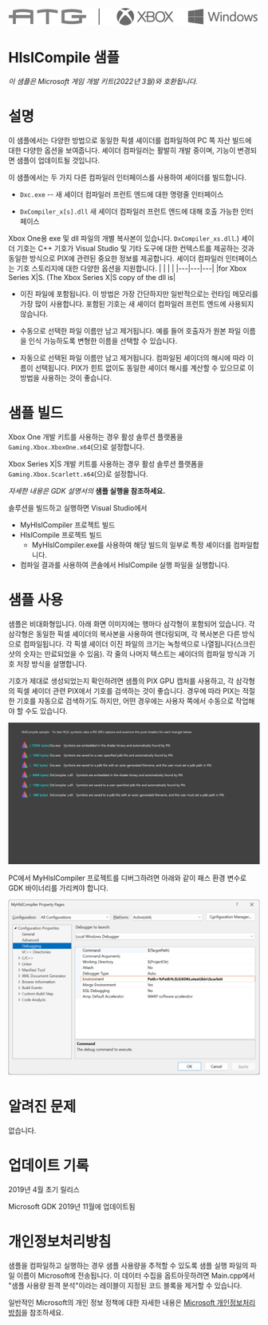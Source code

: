 ![](./media/image1.png)

# HlslCompile 샘플

*이 샘플은 Microsoft 게임 개발 키트(2022년 3월)와 호환됩니다.*

# 설명

이 샘플에서는 다양한 방법으로 동일한 픽셀 셰이더를 컴파일하여 PC 쪽 자산 빌드에 대한 다양한 옵션을 보여줍니다. 셰이더 컴파일러는 활발히 개발 중이며, 기능이 변경되면 샘플이 업데이트될 것입니다.

이 샘플에서는 두 가지 다른 컴파일러 인터페이스를 사용하여 셰이더를 빌드합니다.

- `Dxc.exe` -- 새 셰이더 컴파일러 프런트 엔드에 대한 명령줄 인터페이스

- `DxCompiler_x[s].dll` 새 셰이더 컴파일러 프런트 엔드에 대해 호출 가능한 인터페이스

Xbox One용 exe 및 dll 파일의 개별 복사본이 있습니다.
`DxCompiler_xs.dll`.) 셰이더 기호는 C++ 기호가 Visual Studio 및 기타 도구에 대한 컨텍스트를 제공하는 것과 동일한 방식으로 PIX에 관련된 중요한 정보를 제공합니다. 셰이더 컴파일러 인터페이스는 기호 스토리지에 대한 다양한 옵션을 지원합니다.
| | | |
|---|---|---|
|for Xbox Series X|S. (The Xbox Series X|S copy of the dll is|


- 이진 파일에 포함됩니다. 이 방법은 가장 간단하지만 일반적으로는 런타임 메모리를 가장 많이 사용합니다. 포함된 기호는 새 셰이더 컴파일러 프런트 엔드에 사용되지 않습니다.

- 수동으로 선택한 파일 이름만 남고 제거됩니다. 예를 들어 호출자가 원본 파일 이름을 인식 가능하도록 변형한 이름을 선택할 수 있습니다.

- 자동으로 선택된 파일 이름만 남고 제거됩니다. 컴파일된 셰이더의 해시에 따라 이름이 선택됩니다. PIX가 힌트 없이도 동일한 셰이더 해시를 계산할 수 있으므로 이 방법을 사용하는 것이 좋습니다.

# 샘플 빌드

Xbox One 개발 키트를 사용하는 경우 활성 솔루션 플랫폼을 `Gaming.Xbox.XboxOne.x64`(으)로 설정합니다.

Xbox Series X|S 개발 키트를 사용하는 경우 활성 솔루션 플랫폼을 `Gaming.Xbox.Scarlett.x64`(으)로 설정합니다.

*자세한 내용은* *GDK 설명서의* __샘플 실행을 참조하세요.__

솔루션을 빌드하고 실행하면 Visual Studio에서

- MyHlslCompiler 프로젝트 빌드
- HlslCompile 프로젝트 빌드
   - MyHlslCompiler.exe를 사용하여 해당 빌드의 일부로 특정 셰이더를 컴파일합니다.
- 컴파일 결과를 사용하여 콘솔에서 HlslCompile 실행 파일을 실행합니다.

# 샘플 사용

샘플은 비대화형입니다. 아래 화면 이미지에는 행마다 삼각형이 포함되어 있습니다. 각 삼각형은 동일한 픽셀 셰이더의 복사본을 사용하여 렌더링되며, 각 복사본은 다른 방식으로 컴파일됩니다. 각 픽셀 셰이더 이진 파일의 크기는 녹청색으로 나열됩니다(스크린샷의 숫자는 만료되었을 수 있음). 각 줄의 나머지 텍스트는 셰이더의 컴파일 방식과 기호 저장 방식을 설명합니다.

기호가 제대로 생성되었는지 확인하려면 샘플의 PIX GPU 캡처를 사용하고, 각 삼각형의 픽셀 셰이더 관련 PIX에서 기호를 검색하는 것이 좋습니다. 경우에 따라 PIX는 적절한 기호를 자동으로 검색하기도 하지만, 어떤 경우에는 사용자 쪽에서 수동으로 작업해야 할 수도 있습니다.

![](./media/image3.png)

PC에서 MyHlslCompiler 프로젝트를 디버그하려면 아래와 같이 패스 환경 변수로 GDK 바이너리를 가리켜야 합니다.

![MyHlslCompiler 설정](./media/MyHlslCompiler-settings.png)

# 알려진 문제

없습니다.

# 업데이트 기록

2019년 4월 초기 릴리스

Microsoft GDK 2019년 11월에 업데이트됨

# 개인정보처리방침

샘플을 컴파일하고 실행하는 경우 샘플 사용량을 추적할 수 있도록 샘플 실행 파일의 파일 이름이 Microsoft에 전송됩니다. 이 데이터 수집을 옵트아웃하려면 Main.cpp에서 "샘플 사용량 원격 분석"이라는 레이블이 지정된 코드 블록을 제거할 수 있습니다.

일반적인 Microsoft의 개인 정보 정책에 대한 자세한 내용은 [Microsoft 개인정보처리방침](https://privacy.microsoft.com/en-us/privacystatement/)을 참조하세요.


